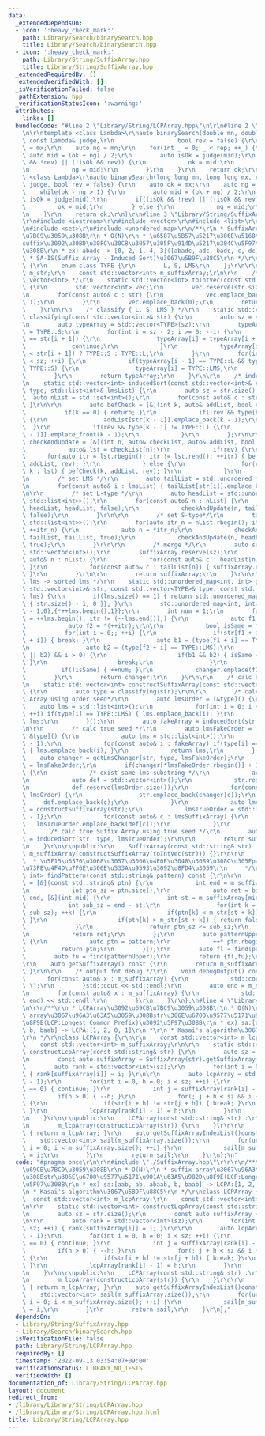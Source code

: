 ```yaml
---
data:
  _extendedDependsOn:
  - icon: ':heavy_check_mark:'
    path: Library/Search/binarySearch.hpp
    title: Library/Search/binarySearch.hpp
  - icon: ':heavy_check_mark:'
    path: Library/String/SuffixArray.hpp
    title: Library/String/SuffixArray.hpp
  _extendedRequiredBy: []
  _extendedVerifiedWith: []
  _isVerificationFailed: false
  _pathExtension: hpp
  _verificationStatusIcon: ':warning:'
  attributes:
    links: []
  bundledCode: "#line 2 \"Library/String/LCPArray.hpp\"\n\r\n#line 2 \"Library/Search/binarySearch.hpp\"\
    \n\r\ntemplate <class Lambda>\r\nauto binarySearch(double mn, double mx, int rep,\
    \ const Lambda& judge,\r\n                  bool rev = false) {\r\n    auto ok\
    \ = mx;\r\n    auto ng = mn;\r\n    for(int _ = 0; _ < rep; ++_) {\r\n       \
    \ auto mid = (ok + ng) / 2;\r\n        auto isOk = judge(mid);\r\n        if((isOk\
    \ && !rev) || (!isOk && rev)) {\r\n            ok = mid;\r\n        } else {\r\
    \n            ng = mid;\r\n        }\r\n    }\r\n    return ok;\r\n}\r\n\r\ntemplate\
    \ <class Lambda>\r\nauto binarySearch(long long mn, long long mx, const Lambda&\
    \ judge, bool rev = false) {\r\n    auto ok = mx;\r\n    auto ng = mn - 1;\r\n\
    \    while(ok - ng > 1) {\r\n        auto mid = (ok + ng) / 2;\r\n        auto\
    \ isOk = judge(mid);\r\n        if((isOk && !rev) || (!isOk && rev)) {\r\n   \
    \         ok = mid;\r\n        } else {\r\n            ng = mid;\r\n        }\r\
    \n    }\r\n    return ok;\r\n}\r\n#line 3 \"Library/String/SuffixArray.hpp\"\n\
    \r\n#include <iostream>\r\n#include <vector>\r\n#include <list>\r\n#include <string>\r\
    \n#include <set>\r\n#include <unordered_map>\r\n/**\r\n * SuffixArray\u3092\u69CB\
    \u7BC9\u3059\u308B\r\n * O(N)\r\n * \u6587\u5B57\u5217\u306E\u5168\u3066\u306E\
    suffix\u3092\u30BD\u30FC\u30C8\u3057\u305F\u914D\u5217\u304C\u5F97\u3089\u308C\
    \u308B\r\n * ex) abadc -> [0, 2, 1, 4, 3]([abadc, adc, badc, c, dc])\r\n *\r\n\
    \ * SA-IS(Suffix Array - Induced Sort)\u3067\u5B9F\u88C5\r\n */\r\nclass SuffixArray\
    \ {\r\n    enum class TYPE {\r\n        L, S, LMS\r\n    };\r\n\r\n    const std::string\
    \ m_str;\r\n    const std::vector<int> m_suffixArray;\r\n\r\n    /* string to\
    \ vector<int> */\r\n    static std::vector<int> toIntVec(const std::string& str)\
    \ {\r\n        std::vector<int> vec;\r\n        vec.reserve(str.size() + 1);\r\
    \n        for(const auto& c : str) {\r\n            vec.emplace_back(c - '0' +\
    \ 1);\r\n        }\r\n        vec.emplace_back(0);\r\n        return vec;\r\n\
    \    }\r\n\r\n    /* classify { L, S, LMS } */\r\n    static std::vector<TYPE>\
    \ classifying(const std::vector<int>& str) {\r\n        auto sz = str.size();\r\
    \n        auto typeArray = std::vector<TYPE>(sz);\r\n        typeArray[sz - 1]\
    \ = TYPE::S;\r\n        for(int i = sz - 2; i >= 0; --i) {\r\n            if(str[i]\
    \ == str[i + 1]) {\r\n                typeArray[i] = typeArray[i + 1];\r\n   \
    \             continue;\r\n            }\r\n            typeArray[i] = (str[i]\
    \ < str[i + 1]) ? TYPE::S : TYPE::L;\r\n        }\r\n        for(int i = 1; i\
    \ < sz; ++i) {\r\n            if(typeArray[i - 1] == TYPE::L && typeArray[i] ==\
    \ TYPE::S) {\r\n                typeArray[i] = TYPE::LMS;\r\n            }\r\n\
    \        }\r\n        return typeArray;\r\n    }\r\n\r\n    /* induced sort */\r\
    \n    static std::vector<int> inducedSort(const std::vector<int>& str, const std::vector<TYPE>&\
    \ type, std::list<int>& lmsList) {\r\n        auto sz = str.size();\r\n      \
    \  auto nList = std::set<int>();\r\n        for(const auto& c : str) { nList.emplace(c);\
    \ }\r\n\r\n        auto befCheck = [&](int k, auto& addList, bool rev) {\r\n \
    \           if(k == 0) { return; }\r\n            if(!rev && type[k - 1] == TYPE::L)\
    \ {\r\n                addList[str[k - 1]].emplace_back(k - 1);\r\n          \
    \  }\r\n            if(rev && type[k - 1] != TYPE::L) {\r\n                addList[str[k\
    \ - 1]].emplace_front(k - 1);\r\n            }\r\n        };\r\n\r\n        auto\
    \ checkAndUpdate = [&](int n, auto& checkList, auto& addList, bool rev) {\r\n\
    \            auto& lst = checkList[n];\r\n            if(rev) {\r\n          \
    \      for(auto itr = lst.rbegin(); itr != lst.rend(); ++itr) { befCheck(*itr,\
    \ addList, rev); }\r\n            } else {\r\n                for(const auto&\
    \ k : lst) { befCheck(k, addList, rev); }\r\n            }\r\n        };\r\n\r\
    \n        /* set LMS */\r\n        auto tailList = std::unordered_map<int, std::list<int>>();\r\
    \n        for(const auto& i : lmsList) { tailList[str[i]].emplace_back(i); }\r\
    \n\r\n        /* set L-type */\r\n        auto headList = std::unordered_map<int,\
    \ std::list<int>>();\r\n        for(const auto& n : nList) {\r\n            checkAndUpdate(n,\
    \ headList, headList, false);\r\n            checkAndUpdate(n, tailList, headList,\
    \ false);\r\n        }\r\n\r\n        /* set S-type*/\r\n        tailList = std::unordered_map<int,\
    \ std::list<int>>();\r\n        for(auto itr_n = nList.rbegin(); itr_n != nList.rend();\
    \ ++itr_n) {\r\n            auto n = *itr_n;\r\n            checkAndUpdate(n,\
    \ tailList, tailList, true);\r\n            checkAndUpdate(n, headList, tailList,\
    \ true);\r\n        }\r\n\r\n        /* merge */\r\n        auto suffixArray =\
    \ std::vector<int>();\r\n        suffixArray.reserve(sz);\r\n        for(const\
    \ auto& n : nList) {\r\n            for(const auto& c : headList[n]) { suffixArray.emplace_back(c);\
    \ }\r\n            for(const auto& c : tailList[n]) { suffixArray.emplace_back(c);\
    \ }\r\n        }\r\n\r\n        return suffixArray;\r\n    }\r\n\r\n    /* order\
    \ lms -> sorted lms */\r\n    static std::unordered_map<int, int> getLmsChanger(const\
    \ std::vector<int>& str, const std::vector<TYPE>& type, const std::list<int>&\
    \ lms) {\r\n        if(lms.size() == 1) { return std::unordered_map<int, int>{\
    \ { str.size() - 1, 0 }}; }\r\n        std::unordered_map<int, int> changer{{static_cast<int>(str.size())\
    \ - 1,0},{*++lms.begin(),1}};\r\n        int num = 1;\r\n        for(auto itr\
    \ = ++lms.begin(); itr != (--lms.end());) {\r\n            auto f1 = *itr;\r\n\
    \            auto f2 = *(++itr);\r\n\r\n            bool isSame = false;\r\n \
    \           for(int i = 0;; ++i) {\r\n                if(str[f1 + i] != str[f2\
    \ + i]) { break; }\r\n                auto b1 = (type[f1 + i] == TYPE::LMS);\r\
    \n                auto b2 = (type[f2 + i] == TYPE::LMS);\r\n                if((b1\
    \ || b2) && i > 0) {\r\n                    if(b1 && b2) { isSame = true; break;\
    \ }\r\n                    break;\r\n                }\r\n            }\r\n  \
    \          if(!isSame) { ++num; }\r\n            changer.emplace(f2, num);\r\n\
    \        }\r\n        return changer;\r\n    }\r\n\r\n    /* calc Suffix Array*/\r\
    \n    static std::vector<int> constructSuffixArray(const std::vector<int>& str)\
    \ {\r\n        auto type = classifying(str);\r\n\r\n        /* calc fake Suffix\
    \ Array using order seed*/\r\n        auto lmsOrder = [&type]() {\r\n        \
    \    auto lms = std::list<int>();\r\n            for(int i = 0; i < type.size();\
    \ ++i) if(type[i] == TYPE::LMS) { lms.emplace_back(i); }\r\n            return\
    \ lms;\r\n        }();\r\n        auto fakeArray = inducedSort(str, type, lmsOrder);\r\
    \n\r\n        /* calc true seed */\r\n        auto lmsFakeOrder = [&fakeArray,\
    \ &type]() {\r\n            auto lms = std::list<int>();\r\n            lms.emplace_back(static_cast<int>(type.size())\
    \ - 1);\r\n            for(const auto& i : fakeArray) if(type[i] == TYPE::LMS)\
    \ { lms.emplace_back(i); }\r\n            return lms;\r\n        }();\r\n    \
    \    auto changer = getLmsChanger(str, type, lmsFakeOrder);\r\n        auto& lmsTrueOrder\
    \ = lmsFakeOrder;\r\n        if(changer[*lmsFakeOrder.rbegin()] + 1 < lmsFakeOrder.size())\
    \ {\r\n            /* exist same lms-substring */\r\n            auto str = std::vector<int>();\r\
    \n            auto def = std::vector<int>();\r\n            str.reserve(lmsOrder.size());\r\
    \n            def.reserve(lmsOrder.size());\r\n            for(const auto& c :\
    \ lmsOrder) {\r\n                str.emplace_back(changer[c]);\r\n           \
    \     def.emplace_back(c);\r\n            }\r\n            auto lmsSuffixArray\
    \ = constructSuffixArray(str);\r\n            lmsTrueOrder = std::list<int>{static_cast<int>(type.size())\
    \ - 1};\r\n            for(const auto& c : lmsSuffixArray) {\r\n             \
    \   lmsTrueOrder.emplace_back(def[c]);\r\n            }\r\n        }\r\n\r\n \
    \       /* calc true Suffix Array using true seed */\r\n        auto suffixArray\
    \ = inducedSort(str, type, lmsTrueOrder);\r\n\r\n        return suffixArray;\r\
    \n    }\r\n\r\npublic:\r\n    SuffixArray(const std::string& str) :m_str(str),\
    \ m_suffixArray(constructSuffixArray(toIntVec(str))) {}\r\n\r\n    /**\r\n   \
    \  * \u5F15\u6570\u3068\u3057\u3066\u4E0E\u3048\u3089\u308C\u305Fpattern\u51FA\
    \u73FE\u4F4D\u7F6E\u306E\u533A\u9593\u3092\u8FD4\u3059\r\n     */\r\n    std::pair<int,\
    \ int> findPattern(const std::string& pattern) const {\r\n\r\n        auto find\
    \ = [&](const std::string& ptn) {\r\n            int end = m_suffixArray.size();\r\
    \n            int ptn_sz = ptn.size();\r\n            auto ret = binarySearch(0,\
    \ end, [&](int mid) {\r\n                int st = m_suffixArray[mid];\r\n    \
    \            int sub_sz = end - st;\r\n                for(int k = 0; k < std::min(ptn_sz,\
    \ sub_sz); ++k) {\r\n                    if(ptn[k] < m_str[st + k]) { return true;\
    \ }\r\n                    if(ptn[k] > m_str[st + k]) { return false; }\r\n  \
    \              }\r\n                return ptn_sz <= sub_sz;\r\n            });\r\
    \n            return ret;\r\n        };\r\n        auto patternUpper = [&pattern]()\
    \ {\r\n            auto ptn = pattern;\r\n            ++* ptn.rbegin();\r\n  \
    \          return ptn;\r\n        }();\r\n        auto fl = find(pattern);\r\n\
    \        auto fu = find(patternUpper);\r\n        return {fl,fu};\r\n    }\r\n\
    \r\n    auto getSuffixArray() const {\r\n        return m_suffixArray;\r\n   \
    \ }\r\n\r\n    /* output fot debug */\r\n    void debugOutput() const {\r\n  \
    \      for(const auto& x : m_suffixArray) {\r\n            std::cout << x << \"\
    \ \";\r\n        }std::cout << std::endl;\r\n        auto end = m_str.size();\r\
    \n        for(const auto& x : m_suffixArray) {\r\n            std::cout << m_str.substr(x,\
    \ end) << std::endl;\r\n        }\r\n    }\r\n};\n#line 4 \"Library/String/LCPArray.hpp\"\
    \n\r\n/**\r\n * LCPArray\u3092\u69CB\u7BC9\u3059\u308B\r\n * O(N)\r\n * suffix\
    \ array\u3067\u96A3\u63A5\u3059\u308Bstr\u306E\u6700\u9577\u5171\u901A\u63A5\u982D\
    \u8F9E(LCP:Longest Common Prefix)\u3092\u5F97\u308B\r\n * ex) sa:[aab, ab, abaab,\
    \ b, baab] -> LCPA:[1, 2, 0, 1]\r\n *\r\n * Kasai's algorithm\u3067\u5B9F\u88C5\
    \r\n */\r\nclass LCPArray {\r\n\r\n    const std::vector<int> m_lcpArray;\r\n\
    \    const std::vector<int> m_suffixArray;\r\n\r\n    static std::vector<int>\
    \ constructLcpArray(const std::string& str) {\r\n        auto sz = str.size();\r\
    \n        const auto suffixArray = SuffixArray(str).getSuffixArray();\r\n\r\n\
    \        auto rank = std::vector<int>(sz);\r\n        for(int i = 0; i < sz; ++i)\
    \ { rank[suffixArray[i]] = i; }\r\n\r\n        auto lcpArray = std::vector<int>(sz\
    \ - 1);\r\n        for(int i = 0, h = 0; i < sz; ++i) {\r\n            if(rank[i]\
    \ == 0) { continue; }\r\n            int j = suffixArray[rank[i] - 1];\r\n   \
    \         if(h > 0) { --h; }\r\n            for(; j + h < sz && i + h < sz; ++h)\
    \ {\r\n                if(str[i + h] != str[j + h]) { break; }\r\n           \
    \ }\r\n            lcpArray[rank[i] - 1] = h;\r\n        }\r\n        return lcpArray;\r\
    \n    }\r\n\r\npublic:\r\n    LCPArray(const std::string& str) :\r\n        m_suffixArray(SuffixArray(str).getSuffixArray()),\r\
    \n        m_lcpArray(constructLcpArray(str)) {\r\n    }\r\n\r\n    auto getLCPArray()const\
    \ { return m_lcpArray; }\r\n    auto getSuffixArrayIndexList()const {\r\n    \
    \    std::vector<int> sail(m_suffixArray.size());\r\n        for(unsigned int\
    \ i = 0; i < m_suffixArray.size(); ++i) {\r\n            sail[m_suffixArray[i]]\
    \ = i;\r\n        }\r\n        return sail;\r\n    }\r\n};\n"
  code: "#pragma once\r\n\r\n#include \"./SuffixArray.hpp\"\r\n\r\n/**\r\n * LCPArray\u3092\
    \u69CB\u7BC9\u3059\u308B\r\n * O(N)\r\n * suffix array\u3067\u96A3\u63A5\u3059\
    \u308Bstr\u306E\u6700\u9577\u5171\u901A\u63A5\u982D\u8F9E(LCP:Longest Common Prefix)\u3092\
    \u5F97\u308B\r\n * ex) sa:[aab, ab, abaab, b, baab] -> LCPA:[1, 2, 0, 1]\r\n *\r\
    \n * Kasai's algorithm\u3067\u5B9F\u88C5\r\n */\r\nclass LCPArray {\r\n\r\n  \
    \  const std::vector<int> m_lcpArray;\r\n    const std::vector<int> m_suffixArray;\r\
    \n\r\n    static std::vector<int> constructLcpArray(const std::string& str) {\r\
    \n        auto sz = str.size();\r\n        const auto suffixArray = SuffixArray(str).getSuffixArray();\r\
    \n\r\n        auto rank = std::vector<int>(sz);\r\n        for(int i = 0; i <\
    \ sz; ++i) { rank[suffixArray[i]] = i; }\r\n\r\n        auto lcpArray = std::vector<int>(sz\
    \ - 1);\r\n        for(int i = 0, h = 0; i < sz; ++i) {\r\n            if(rank[i]\
    \ == 0) { continue; }\r\n            int j = suffixArray[rank[i] - 1];\r\n   \
    \         if(h > 0) { --h; }\r\n            for(; j + h < sz && i + h < sz; ++h)\
    \ {\r\n                if(str[i + h] != str[j + h]) { break; }\r\n           \
    \ }\r\n            lcpArray[rank[i] - 1] = h;\r\n        }\r\n        return lcpArray;\r\
    \n    }\r\n\r\npublic:\r\n    LCPArray(const std::string& str) :\r\n        m_suffixArray(SuffixArray(str).getSuffixArray()),\r\
    \n        m_lcpArray(constructLcpArray(str)) {\r\n    }\r\n\r\n    auto getLCPArray()const\
    \ { return m_lcpArray; }\r\n    auto getSuffixArrayIndexList()const {\r\n    \
    \    std::vector<int> sail(m_suffixArray.size());\r\n        for(unsigned int\
    \ i = 0; i < m_suffixArray.size(); ++i) {\r\n            sail[m_suffixArray[i]]\
    \ = i;\r\n        }\r\n        return sail;\r\n    }\r\n};"
  dependsOn:
  - Library/String/SuffixArray.hpp
  - Library/Search/binarySearch.hpp
  isVerificationFile: false
  path: Library/String/LCPArray.hpp
  requiredBy: []
  timestamp: '2022-09-13 03:54:07+09:00'
  verificationStatus: LIBRARY_NO_TESTS
  verifiedWith: []
documentation_of: Library/String/LCPArray.hpp
layout: document
redirect_from:
- /library/Library/String/LCPArray.hpp
- /library/Library/String/LCPArray.hpp.html
title: Library/String/LCPArray.hpp
---
```

